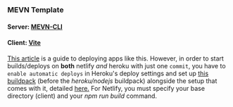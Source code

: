 ### MEVN Template

#### Server: [MEVN-CLI](https://github.com/danialhasan/mevn-cli)

#### Client: [Vite](https://github.com/web2033/vite-vue3-tailwind-starter)

[This article](https://dev.to/stlnick/how-to-deploy-a-full-stack-mern-app-with-heroku-netlify-ncb) is a guide to deploying apps like this. 
However, in order to start builds/deploys on **both** netlify _and_ heroku with just one `commit`, you have to `enable automatic deploys` in Heroku's deploy settings and set up [this buildpack](https://github.com/timanovsky/subdir-heroku-buildpack) (before the _heroku/nodejs_ buildpack) alongside the setup that comes with it, detailed [here.](https://medium.com/@timanovsky/heroku-buildpack-to-support-deployment-from-subdirectory-e743c2c838dd) For Netlify, you must specify your base directory (client) and your _npm run build_ command. 
